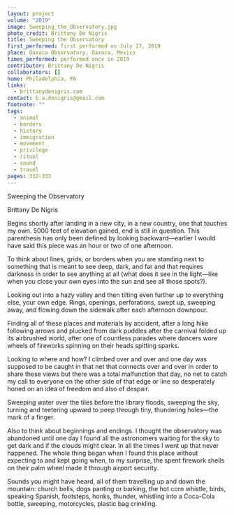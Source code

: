 ```yaml
---
layout: project
volume: "2019"
image: Sweeping_the_Observatory.jpg
photo_credit: Brittany De Nigris
title: Sweeping the Observatory
first_performed: first performed on July 17, 2019
place: Oaxaca Observatory, Oaxaca, Mexico
times_performed: performed once in 2019
contributor: Brittany De Nigris
collaborators: []
home: Philadelphia, PA
links:
  - brittanydenigris.com
contact: b.a.denigris@gmail.com
footnote: ""
tags:
  - animal
  - borders
  - history
  - immigration
  - movement
  - privilege
  - ritual
  - sound
  - travel
pages: 332-333
---
```


Sweeping the Observatory

Brittany De Nigris

Begins shortly after landing in a new city, in a new country, one that touches my own. 5000 feet of elevation gained, end is still in question. This parenthesis has only been defined by looking backward—earlier I would have said this piece was an hour or two of one afternoon.

To think about lines, grids, or borders when you are standing next to something that is meant to see deep, dark, and far and that requires darkness in order to see anything at all (what does it see in the light—like when you close your own eyes into the sun and see all those spots?).

Looking out into a hazy valley and then tilting even further up to everything else, your own edge. Rings, openings, perforations, swept up, sweeping away, and flowing down the sidewalk after each afternoon downpour.

Finding all of these places and materials by accident, after a long hike following arrows and plucked from dark puddles after the carnival folded up its airbrushed world, after one of countless parades where dancers wore wheels of fireworks spinning on their heads spitting sparks.

Looking to where and how? I climbed over and over and one day was supposed to be caught in that net that connects over and over in order to share these views but there was a total malfunction that day, no net to catch my call to everyone on the other side of that edge or line so desperately honed on an idea of freedom and also of despair.

Sweeping water over the tiles before the library floods, sweeping the sky, turning and teetering upward to peep through tiny, thundering holes—the mark of a finger.

Also to think about beginnings and endings. I thought the observatory was abandoned until one day I found all the astronomers waiting for the sky to get dark and if the clouds might clear. In all the times I went up that never happened. The whole thing began when I found this place without expecting to and kept going when, to my surprise, the spent firework shells on their palm wheel made it through airport security.

Sounds you might have heard, all of them travelling up and down the mountain: church bells, dogs panting or barking, the hot corn whistle, birds, speaking Spanish, footsteps, honks, thunder, whistling into a Coca-Cola bottle, sweeping, motorcycles, plastic bag crinkling.
